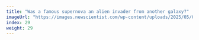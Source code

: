```yaml
---
title: "Was a famous supernova an alien invader from another galaxy?"
imageUrl: "https://images.newscientist.com/wp-content/uploads/2025/05/09150624/SEI_250570048.jpg?width=788"
index: 29
weight: 29
---
```

